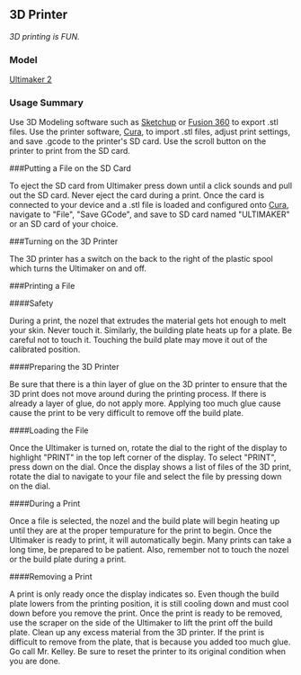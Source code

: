 ## 3D Printer

*3D printing is FUN.*

### Model
[Ultimaker 2](https://ultimaker.com/en/products/ultimaker-2)

### Usage Summary
Use 3D Modeling software such as [Sketchup](http://www.sketchup.com) or [Fusion 360](http://www.autodesk.com/products/fusion-360/) to export .stl files.  Use the printer software, [Cura](), to import .stl files, adjust print settings, and save .gcode to the printer's SD card.  Use the scroll button on the printer to print from the SD card.

###Putting a File on the SD Card

To eject the SD card from Ultimaker press down until a click sounds and pull out the SD card. Never eject the card during a print. Once the card is connected to your device and a .stl file is loaded and configured onto [Cura](), navigate to "File", "Save GCode", and save  to SD card named "ULTIMAKER" or an SD card of your choice.

###Turning on the 3D Printer

The 3D printer has a switch on the back to the right of the plastic spool which turns the Ultimaker on and off.

###Printing a File

####Safety

During a print, the nozel that extrudes the material gets hot enough to melt your skin. Never touch it. Similarly, the building plate heats up for a plate. Be careful not to touch it. Touching the build plate may move it out of the calibrated position.

####Preparing the 3D Printer

Be sure that there is a thin layer of glue on the 3D printer to ensure that the 3D print does not move around during the printing process. If there is already a layer of glue, do not apply more. Applying too much glue cause cause the print to be very difficult to remove off the build plate.

####Loading the File

Once the Ultimaker is turned on, rotate the dial to the right of the display to highlight "PRINT" in the top left corner of the display. To select "PRINT", press down on the dial. Once the display shows a list of files of the 3D print, rotate the dial to navigate to your file and select the file by pressing down on the dial.

####During a Print

Once a file is selected, the nozel and the build plate will begin heating up until they are at the proper tempurature for the print to begin. Once the Ultimaker is ready to print, it will automatically begin. Many prints can take a long time, be prepared to be patient. Also, remember not to touch the nozel or the build plate during a print.

####Removing a Print

A print is only ready once the display indicates so. Even though the build plate lowers from the printing position, it is still cooling down and must cool down before you remove the print. Once the print is ready to be removed, use the scraper on the side of the Ultimaker to lift the print off the build plate. Clean up any excess material from the 3D printer. If the print is difficult to remove from the plate, that is because you added too much glue. Go call Mr. Kelley. Be sure to reset the printer to its original condition when you are done.

